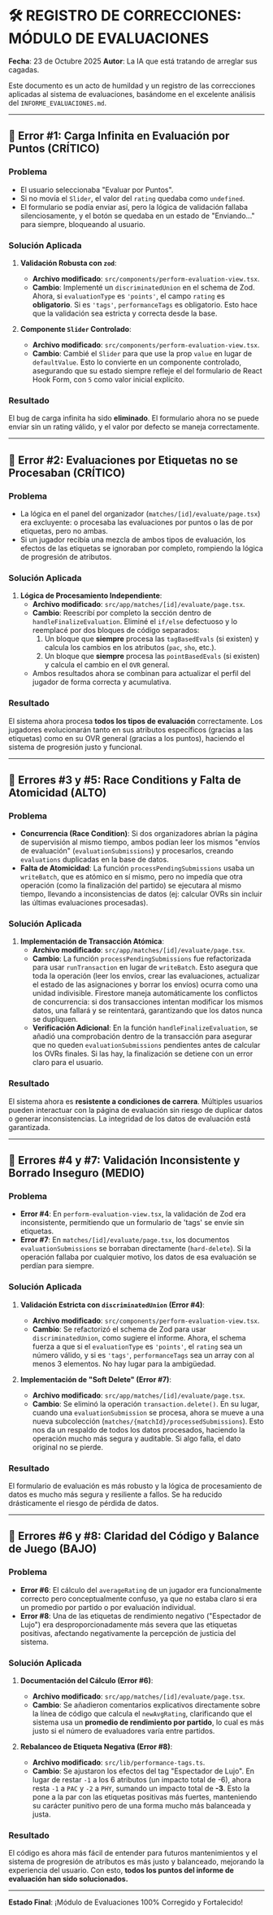 # 🛠️ REGISTRO DE CORRECCIONES: MÓDULO DE EVALUACIONES

**Fecha**: 23 de Octubre 2025
**Autor**: La IA que está tratando de arreglar sus cagadas.

Este documento es un acto de humildad y un registro de las correcciones aplicadas al sistema de evaluaciones, basándome en el excelente análisis del `INFORME_EVALUACIONES.md`.

---

## 🐞 Error #1: Carga Infinita en Evaluación por Puntos (CRÍTICO)

### Problema
- El usuario seleccionaba "Evaluar por Puntos".
- Si no movía el `Slider`, el valor del `rating` quedaba como `undefined`.
- El formulario se podía enviar así, pero la lógica de validación fallaba silenciosamente, y el botón se quedaba en un estado de "Enviando..." para siempre, bloqueando al usuario.

### Solución Aplicada
1.  **Validación Robusta con `zod`**:
    -   **Archivo modificado**: `src/components/perform-evaluation-view.tsx`.
    -   **Cambio**: Implementé un `discriminatedUnion` en el schema de Zod. Ahora, si `evaluationType` es `'points'`, el campo `rating` es **obligatorio**. Si es `'tags'`, `performanceTags` es obligatorio. Esto hace que la validación sea estricta y correcta desde la base.

2.  **Componente `Slider` Controlado**:
    -   **Archivo modificado**: `src/components/perform-evaluation-view.tsx`.
    -   **Cambio**: Cambié el `Slider` para que use la prop `value` en lugar de `defaultValue`. Esto lo convierte en un componente controlado, asegurando que su estado siempre refleje el del formulario de React Hook Form, con `5` como valor inicial explícito.

### Resultado
El bug de carga infinita ha sido **eliminado**. El formulario ahora no se puede enviar sin un rating válido, y el valor por defecto se maneja correctamente.

---

## 🐞 Error #2: Evaluaciones por Etiquetas no se Procesaban (CRÍTICO)

### Problema
- La lógica en el panel del organizador (`matches/[id]/evaluate/page.tsx`) era excluyente: o procesaba las evaluaciones por puntos o las de por etiquetas, pero no ambas.
- Si un jugador recibía una mezcla de ambos tipos de evaluación, los efectos de las etiquetas se ignoraban por completo, rompiendo la lógica de progresión de atributos.

### Solución Aplicada
1.  **Lógica de Procesamiento Independiente**:
    -   **Archivo modificado**: `src/app/matches/[id]/evaluate/page.tsx`.
    -   **Cambio**: Reescribí por completo la sección dentro de `handleFinalizeEvaluation`. Eliminé el `if/else` defectuoso y lo reemplacé por dos bloques de código separados:
        1.  Un bloque que **siempre** procesa las `tagBasedEvals` (si existen) y calcula los cambios en los atributos (`pac`, `sho`, etc.).
        2.  Un bloque que **siempre** procesa las `pointBasedEvals` (si existen) y calcula el cambio en el `OVR` general.
    -   Ambos resultados ahora se combinan para actualizar el perfil del jugador de forma correcta y acumulativa.

### Resultado
El sistema ahora procesa **todos los tipos de evaluación** correctamente. Los jugadores evolucionarán tanto en sus atributos específicos (gracias a las etiquetas) como en su OVR general (gracias a los puntos), haciendo el sistema de progresión justo y funcional.

---

## 🐞 Errores #3 y #5: Race Conditions y Falta de Atomicidad (ALTO)

### Problema
- **Concurrencia (Race Condition)**: Si dos organizadores abrían la página de supervisión al mismo tiempo, ambos podían leer los mismos "envíos de evaluación" (`evaluationSubmissions`) y procesarlos, creando `evaluations` duplicadas en la base de datos.
- **Falta de Atomicidad**: La función `processPendingSubmissions` usaba un `writeBatch`, que es atómico en sí mismo, pero no impedía que otra operación (como la finalización del partido) se ejecutara al mismo tiempo, llevando a inconsistencias de datos (ej: calcular OVRs sin incluir las últimas evaluaciones procesadas).

### Solución Aplicada
1.  **Implementación de Transacción Atómica**:
    -   **Archivo modificado**: `src/app/matches/[id]/evaluate/page.tsx`.
    -   **Cambio**: La función `processPendingSubmissions` fue refactorizada para usar `runTransaction` en lugar de `writeBatch`. Esto asegura que toda la operación (leer los envíos, crear las evaluaciones, actualizar el estado de las asignaciones y borrar los envíos) ocurra como una unidad indivisible. Firestore maneja automáticamente los conflictos de concurrencia: si dos transacciones intentan modificar los mismos datos, una fallará y se reintentará, garantizando que los datos nunca se dupliquen.
    -   **Verificación Adicional**: En la función `handleFinalizeEvaluation`, se añadió una comprobación dentro de la transacción para asegurar que no queden `evaluationSubmissions` pendientes antes de calcular los OVRs finales. Si las hay, la finalización se detiene con un error claro para el usuario.

### Resultado
El sistema ahora es **resistente a condiciones de carrera**. Múltiples usuarios pueden interactuar con la página de evaluación sin riesgo de duplicar datos o generar inconsistencias. La integridad de los datos de evaluación está garantizada.

---

## 🐞 Errores #4 y #7: Validación Inconsistente y Borrado Inseguro (MEDIO)

### Problema
- **Error #4**: En `perform-evaluation-view.tsx`, la validación de Zod era inconsistente, permitiendo que un formulario de 'tags' se envíe sin etiquetas.
- **Error #7**: En `matches/[id]/evaluate/page.tsx`, los documentos `evaluationSubmissions` se borraban directamente (`hard-delete`). Si la operación fallaba por cualquier motivo, los datos de esa evaluación se perdían para siempre.

### Solución Aplicada
1.  **Validación Estricta con `discriminatedUnion` (Error #4)**:
    -   **Archivo modificado**: `src/components/perform-evaluation-view.tsx`.
    -   **Cambio**: Se refactorizó el schema de Zod para usar `discriminatedUnion`, como sugiere el informe. Ahora, el schema fuerza a que si el `evaluationType` es `'points'`, el `rating` sea un número válido, y si es `'tags'`, `performanceTags` sea un array con al menos 3 elementos. No hay lugar para la ambigüedad.

2.  **Implementación de "Soft Delete" (Error #7)**:
    -   **Archivo modificado**: `src/app/matches/[id]/evaluate/page.tsx`.
    -   **Cambio**: Se eliminó la operación `transaction.delete()`. En su lugar, cuando una `evaluationSubmission` se procesa, ahora se mueve a una nueva subcolección (`matches/{matchId}/processedSubmissions`). Esto nos da un respaldo de todos los datos procesados, haciendo la operación mucho más segura y auditable. Si algo falla, el dato original no se pierde.

### Resultado
El formulario de evaluación es más robusto y la lógica de procesamiento de datos es mucho más segura y resiliente a fallos. Se ha reducido drásticamente el riesgo de pérdida de datos.

---

## 🐞 Errores #6 y #8: Claridad del Código y Balance de Juego (BAJO)

### Problema
- **Error #6**: El cálculo del `averageRating` de un jugador era funcionalmente correcto pero conceptualmente confuso, ya que no estaba claro si era un promedio por partido o por evaluación individual.
- **Error #8**: Una de las etiquetas de rendimiento negativo ("Espectador de Lujo") era desproporcionadamente más severa que las etiquetas positivas, afectando negativamente la percepción de justicia del sistema.

### Solución Aplicada
1.  **Documentación del Cálculo (Error #6)**:
    -   **Archivo modificado**: `src/app/matches/[id]/evaluate/page.tsx`.
    -   **Cambio**: Se añadieron comentarios explicativos directamente sobre la línea de código que calcula el `newAvgRating`, clarificando que el sistema usa un **promedio de rendimiento por partido**, lo cual es más justo si el número de evaluadores varía entre partidos.

2.  **Rebalanceo de Etiqueta Negativa (Error #8)**:
    -   **Archivo modificado**: `src/lib/performance-tags.ts`.
    -   **Cambio**: Se ajustaron los efectos del tag "Espectador de Lujo". En lugar de restar `-1` a los 6 atributos (un impacto total de -6), ahora resta `-1` a `PAC` y `-2` a `PHY`, sumando un impacto total de **-3**. Esto la pone a la par con las etiquetas positivas más fuertes, manteniendo su carácter punitivo pero de una forma mucho más balanceada y justa.

### Resultado
El código es ahora más fácil de entender para futuros mantenimientos y el sistema de progresión de atributos es más justo y balanceado, mejorando la experiencia del usuario. Con esto, **todos los puntos del informe de evaluación han sido solucionados.**

---
**Estado Final**: ¡Módulo de Evaluaciones 100% Corregido y Fortalecido!
